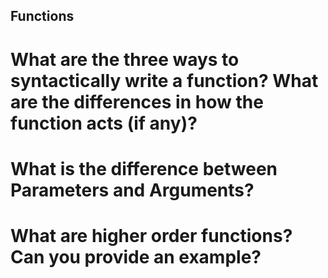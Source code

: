 ## Functions

# What are the three ways to syntactically write a function? What are the differences in how the function acts (if any)?

# What is the difference between Parameters and Arguments?

# What are higher order functions? Can you provide an example?

